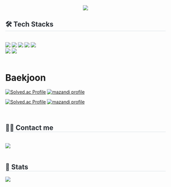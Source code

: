 <!--
**coldDayss/coldDayss** is a ✨ _special_ ✨ repository because its `README.md` (this file) appears on your GitHub profile.

Here are some ideas to get you started:

- 🔭 I’m currently working on ...
- 🌱 I’m currently learning ...
- 👯 I’m looking to collaborate on ...
- 🤔 I’m looking for help with ...
- 💬 Ask me about ...
- 📫 How to reach me: ...
- 😄 Pronouns: ...
- ⚡ Fun fact: ...
-->

<div align= "center">
    <img src="https://capsule-render.vercel.app/api?type=waving&color=auto&height=120&text=Hi%20there%20👋%20l'm%20Chanill%20Park&animation=fadeIn&fontColor=000000&fontSize=40" />
    </div>
    <div style="text-align: left;">
    <h2 style="border-bottom: 1px solid #d8dee4; color: #282d33;"> 🛠️ Tech Stacks </h2> <br> 
    <div style="margin: ; text-align: left;" "text-align: left;"> <img src="https://img.shields.io/badge/Android-3DDC84?style=for-the-badge&logo=Android&logoColor=white">
          <img src="https://img.shields.io/badge/Github-181717?style=for-the-badge&logo=Github&logoColor=white">
          <img src="https://img.shields.io/badge/Notion-000000?style=for-the-badge&logo=Notion&logoColor=white">
          <img src="https://img.shields.io/badge/Python-3776AB?style=for-the-badge&logo=Python&logoColor=white">
          <img src="https://img.shields.io/badge/PyTorch-EE4C2C?style=for-the-badge&logo=PyTorch&logoColor=white">
          <br/><img src="https://img.shields.io/badge/Slack-4A154B?style=for-the-badge&logo=Slack&logoColor=white">
          <img src="https://img.shields.io/badge/Tensorflow-FF6F00?style=for-the-badge&logo=Tensorflow&logoColor=white">
          </div>
    </div>


<div style="text-align: left;">
<br>

# Baekjoon

[![Solved.ac Profile](http://mazassumnida.wtf/api/v2/generate_badge?boj=monster123&theme=dark)](https://solved.ac/monster123/)
[![mazandi profile](http://mazandi.herokuapp.com/api?handle=monster123&theme=dark)](https://solved.ac/monster123/)

[![Solved.ac Profile](http://mazassumnida.wtf/api/v2/generate_badge?boj=monster1237&theme=dark)](https://solved.ac/monster123/)
[![mazandi profile](http://mazandi.herokuapp.com/api?handle=monster1237&theme=dark)](https://solved.ac/monster123/)

<br>
</div> 
</div> 

<div style="text-align: left;">
    <h2 style="border-bottom: 1px solid #d8dee4; color: #282d33;"> 🧑‍💻 Contact me </h2> <br> 
    <div style="text-align: left;">
         <a href=mailto:deanpark301@gmail.com> <img src="https://img.shields.io/badge/Gmail-EA4335?style=for-the-badge&logo=Gmail&logoColor=white&link=mailto:deanpark301@gmail.com"> </a>
          </div>  <br> 
    <div style="text-align: left;">  </div> 
    </div>
 <div style="text-align: left;"> 
    <h2 style="border-bottom: 1px solid #d8dee4; color: #282d33;"> 🏅 Stats </h2> 
     <div style="text-align: left;">
        <img src="https://github-readme-stats.vercel.app/api/top-langs/?username=coldDayss&layout=compact&bg_color=180,000000,&title_color=000000&text_color=000000"
          />
     </div> 
    </div>
    

    
    
